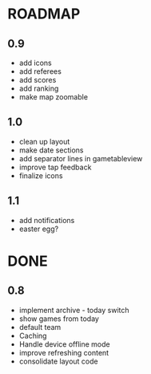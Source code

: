 ROADMAP
==========

0.9
---
- add icons
- add referees
- add scores
- add ranking
- make map zoomable

1.0
---
- clean up layout
 - make date sections
 - add separator lines in gametableview
- improve tap feedback
- finalize icons

1.1
---
- add notifications
- easter egg?

DONE
==========

0.8
---
- implement archive - today switch
- show games from today
- default team
- Caching
- Handle device offline mode
- improve refreshing content
- consolidate layout code
